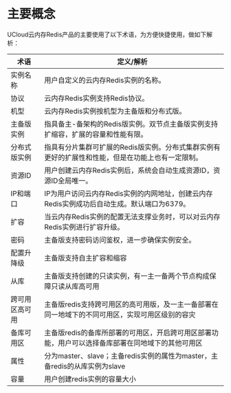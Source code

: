 # 主要概念


UCloud云内存Redis产品的主要使用了以下术语，为方便快捷使用，做如下解析：

| 术语      | 定义/解析                                                 |
| ------- | ----------------------------------------------------- |
| 实例名称    | 用户自定义的云内存Redis实例的名称。                                  |
| 协议      | 云内存Redis实例支持Redis协议。                                  |
| 机型      | 云内存Redis实例按机型为主备版和分布式版。                               |
| 主备版实例   | 指具备主-备架构的Redis版实例。双节点主备版实例支持扩缩容，扩展的容量和性能有限。           |
| 分布式版实例  | 指具有分片集群可扩展的Redis版实例。分布式集群实例有更好的扩展性和性能，但是在功能上也有一定限制。   |
| 资源ID    | 用户创建云内存Redis实例后，系统会自动生成资源ID，资源ID全局唯一。                 |
| IP和端口   | IP为用户访问云内存Redis实例的内网地址，创建云内存Redis实例成功后自动生成。默认端口为6379。 |
| 扩容      | 当云内存Redis实例的配置无法支撑业务时，可以对云内存Redis实例进行扩容升级。            |
| 密码      | 主备版支持密码访问鉴权，进一步确保实例安全。                                |
| 配置升降级   | 主备版支持自主扩容和缩容                                          |
| 从库      | 主备版支持创建的只读实例，有一主一备两个节点构成保障只读从库高可用                     |
| 跨可用区高可用 | 主备版redis支持跨可用区的高可用版，及一主一备部署在同一地域下的不同可用区，实现可用区级别的容灾    |
| 备库可用区   | 主备版redis的备库所部署的可用区，开启跨可用区部署功能，用户可以选择备库部署在同地域下的其他可用区   |
| 属性      | 分为master、slave；主备redis实例的属性为master，主备redis的从库实例为slave |
| 容量      | 用户创建redis实例的容量大小                                      |
